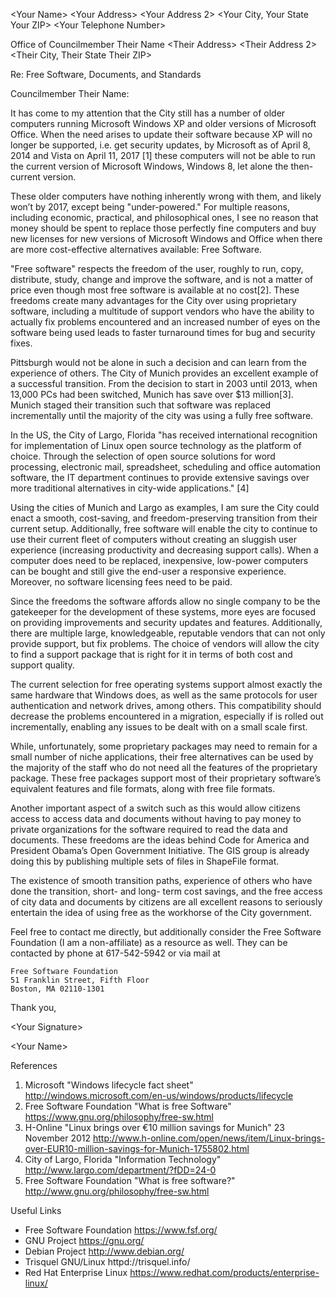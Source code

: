 &lt;Your Name&gt;
&lt;Your Address&gt;
&lt;Your Address 2&gt;
&lt;Your City, Your State Your ZIP&gt;
&lt;Your Telephone Number&gt;

Office of Councilmember Their Name
&lt;Their Address&gt;
&lt;Their Address 2&gt;
&lt;Their City, Their State Their ZIP&gt;

Re: Free Software, Documents, and Standards

Councilmember Their Name:

It has come to my attention that the City still has a number of older computers running Microsoft Windows XP and older versions of Microsoft Office. When the need arises to update their software because XP will no longer be supported, i.e. get security updates, by Microsoft as of April 8, 2014 and Vista on April 11, 2017 [1] these computers will not be able to run the current version of Microsoft Windows, Windows 8, let alone the then-current version.

These older computers have nothing inherently wrong with them, and likely won’t by 2017, except being "under-powered." For multiple reasons, including economic, practical, and philosophical ones, I see no reason that money should be spent to replace those perfectly fine computers and buy new licenses for new versions of Microsoft Windows and Office when there are more cost-effective alternatives available: Free Software.

"Free software" respects the freedom of the user, roughly to run, copy, distribute, study, change and improve the software, and is not a matter of price even though most free software is available at no cost[2]. These freedoms create many advantages for the City over using proprietary software, including a multitude of support vendors who have the ability to actually fix problems encountered and an increased number of eyes on the software being used leads to faster turnaround times for bug and security fixes.

Pittsburgh would not be alone in such a decision and can learn from the experience of others. The City of Munich provides an excellent example of a successful transition. From the decision to start in 2003 until 2013, when 13,000 PCs had been switched, Munich has save over $13 million[3]. Munich staged their transition such that software was replaced incrementally until the majority of the city was using a fully free software.

In the US, the City of Largo, Florida "has received international recognition for implementation of Linux open source technology as the platform of choice. Through the selection of open source solutions for word processing, electronic mail, spreadsheet, scheduling and office automation software, the IT department continues to provide extensive savings over more traditional alternatives in city-wide applications." [4]

Using the cities of Munich and Largo as examples, I am sure the City could enact a smooth, cost-saving, and freedom-preserving transition from their current setup. Additionally, free software will enable the city to continue to use their current fleet of computers without creating an sluggish user experience (increasing productivity and decreasing support calls). When a computer does need to be replaced, inexpensive, low-power computers can be bought and still give the end-user a responsive experience. Moreover, no software licensing fees need to be paid.

Since the freedoms the software affords allow no single company to be the gatekeeper for the development of these systems, more eyes are focused on providing improvements and security updates and features. Additionally, there are multiple large, knowledgeable, reputable vendors that can not only provide support, but fix problems. The choice of vendors will allow the city to find a support package that is right for it in terms of both cost and support quality.

The current selection for free operating systems support almost exactly the same hardware that Windows does, as well as the same protocols for user authentication and network drives, among others. This compatibility should decrease the problems encountered in a migration, especially if is rolled out incrementally, enabling any issues to be dealt with on a small scale first.

While, unfortunately, some proprietary packages may need to remain for a small number of niche applications, their free alternatives can be used by the majority of the staff who do not need all the features of the proprietary package. These free packages support most of their proprietary software’s equivalent features and file formats, along with free file formats.

Another important aspect of a switch such as this would allow citizens access to access data and documents without having to pay money to private organizations for the software required to read the data and documents. These freedoms are the ideas behind Code for America and President Obama’s Open Government Initiative. The GIS group is already doing this by publishing multiple sets of files in ShapeFile format.

The existence of smooth transition paths, experience of others who have done the transition, short- and long- term cost savings, and the free access of city data and documents by citizens are all excellent reasons to seriously entertain the idea of using free as the workhorse of the City government.

Feel free to contact me directly, but additionally consider the Free Software Foundation (I am a non-affiliate) as a resource as well. They can be contacted by phone at 617-542-5942 or via mail at

    Free Software Foundation
    51 Franklin Street, Fifth Floor
    Boston, MA 02110-1301

Thank you,

&lt;Your Signature&gt;

&lt;Your Name&gt;


References

1. Microsoft "Windows lifecycle fact sheet" http://windows.microsoft.com/en-us/windows/products/lifecycle
1. Free Software Foundation "What is free Software" https://www.gnu.org/philosophy/free-sw.html
1. H-Online "Linux brings over €10 million savings for Munich" 23 November 2012 http://www.h-online.com/open/news/item/Linux-brings-over-EUR10-million-savings-for-Munich-1755802.html
1. City of Largo, Florida "Information Technology" http://www.largo.com/department/?fDD=24-0
1. Free Software Foundation "What is free software?" http://www.gnu.org/philosophy/free-sw.html


Useful Links

* Free Software Foundation https://www.fsf.org/
* GNU Project https://gnu.org/
* Debian Project http://www.debian.org/
* Trisquel GNU/Linux httpd://trisquel.info/
* Red Hat Enterprise Linux https://www.redhat.com/products/enterprise-linux/
